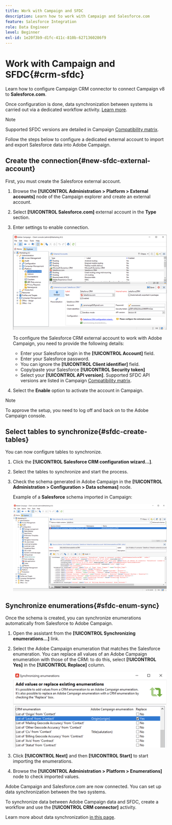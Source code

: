 ```yaml
---
title: Work with Campaign and SFDC
description: Learn how to work with Campaign and Salesforce.com
feature: Salesforce Integration
role: Data Engineer
level: Beginner
exl-id: 1e20f3b9-d1fc-411c-810b-6271360286f9
---
```

# Work with Campaign and SFDC{#crm-sfdc}

Learn how to configure Campaign CRM connector to connect Campaign v8 to **Salesforce.com**.

Once configuration is done, data synchronization between systems is carried out via a dedicated workflow activity. [Learn more](crm-data-sync.md).

>[!NOTE]
>
>Supported SFDC versions are detailed in Campaign [Compatibility matrix](../start/compatibility-matrix.md).


Follow the steps below to configure a dedicated external account to import and export Salesforce data into Adobe Campaign. 

## Create the connection{#new-sfdc-external-account}

First, you must create the Salesforce external account.

1. Browse the **[!UICONTROL Administration > Platform > External accounts]** node of the Campaign explorer and create an external account.
1. Select **[!UICONTROL Salesforce.com]** external account in the **Type** section.
1. Enter settings to enable connection.
    
    ![](assets/sfdc-external-account.png)

    To configure the Salesforce CRM external account to work with Adobe Campaign, you need to provide the following details:

    * Enter your Salesforce login in the **[!UICONTROL Account]** field.
    * Enter your Salesforce password.
    * You can ignore the **[!UICONTROL Client identifier]** field.
    * Copy/paste your Salesforce **[!UICONTROL Security token]**
    * Select your **[!UICONTROL API version]**. Supported SFDC API versions are listed in Campaign [Compatibility matrix](../start/compatibility-matrix.md).

1. Select the **Enable** option to activate the account in Campaign.

>[!NOTE]
>
>To approve the setup, you need to log off and back on to the Adobe Campaign console.

## Select tables to synchronize{#sfdc-create-tables}

You can now configure tables to synchronize.

1. Click the **[!UICONTROL Salesforce CRM configuration wizard...]**.
1. Select the tables to synchronize and start the process.
1. Check the schema generated in Adobe Campaign in the **[!UICONTROL Administration > Configuration > Data schemas]** node.

   Example of a **Salesforce** schema imported in Campaign:

   ![](assets/sfdc-schemas.png)

## Synchronize enumerations{#sfdc-enum-sync}

Once the schema is created, you can synchronize enumerations automatically from Salesforce to Adobe Campaign.

1. Open the assistant from the  **[!UICONTROL Synchronizing enumerations...]** link. 
1. Select the Adobe Campaign enumeration that matches the Salesforce enumeration. 
    You can replace all values of an Adobe Campaign enumeration with those of the CRM: to do this, select **[!UICONTROL Yes]** in the **[!UICONTROL Replace]** column.

   ![](assets/sfdc-enum.png)

1. Click **[!UICONTROL Next]** and then **[!UICONTROL Start]** to start importing the enumerations.

1. Browse the **[!UICONTROL Administration > Platform > Enumerations]** node to check imported values.


Adobe Campaign and Salesforce.com are now connected. You can set up data synchronization between the two systems. 

To synchronize data between Adobe Campaign data and SFDC, create a workflow and use the **[!UICONTROL CRM connector]** activity.

Learn more about data synchronization [in this page](crm-data-sync.md).
